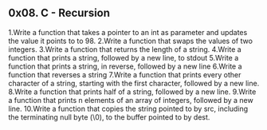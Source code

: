 ## 0x08. C - Recursion

1.Write a function that takes a pointer to an int as parameter and updates the value it points to to 98.
2.Write a function that swaps the values of two integers.
3.Write a function that returns the length of a string.
4.Write a function that prints a string, followed by a new line, to stdout
5.Write a function that prints a string, in reverse, followed by a new line
6.Write a function that reverses a string
7.Write a function that prints every other character of a string, starting with the first character, followed by a new line.
8.Write a function that prints half of a string, followed by a new line.
9.Write a function that prints n elements of an array of integers, followed by a new line.
10.Write a function that copies the string pointed to by src, including the terminating null byte (\0), to the buffer pointed to by dest.

